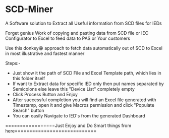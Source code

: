 # SCD-Miner
A Software solution to Extract all Useful information from SCD files for IEDs

Forget genius Work of copying and pasting data from SCD file or IEC Configurator to Excel to feed data to PAS or Your customers

Use this donkey😁 approach to fetch data automatically out of SCD to Excel in most illustrative and fastest manner

Steps:-
  - Just show it the path of SCD File and Excel Template path, which lies in this folder itself
  - If want to Extract data for specific IED only then put names separated by Semicolons else leave this "Device List" completely empty
  - Click Process Button and Enjoy
  - After successful completion you will find an Excel file generated with Timestamp, open it and give Macros permission and click "Populate Search" button
  - You can easily Navigate to IED's from the generated Dashboard 

=================Just Enjoy and Do Smart things from here============================
  
  


